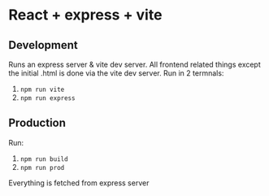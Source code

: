 # React + express + vite

## Development
Runs an express server & vite dev server.
All frontend related things except the initial .html is done via the vite dev server.
Run in 2 termnals:
1. `npm run vite`
1. `npm run express`

## Production
Run:
1. `npm run build`
2. `npm run prod`

Everything is fetched from express server